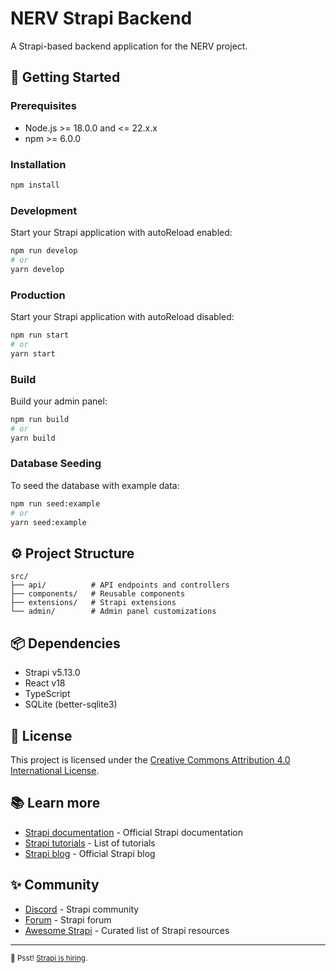 # NERV Strapi Backend

A Strapi-based backend application for the NERV project.

## 🚀 Getting Started

### Prerequisites

- Node.js >= 18.0.0 and <= 22.x.x
- npm >= 6.0.0

### Installation

```bash
npm install
```

### Development

Start your Strapi application with autoReload enabled:

```bash
npm run develop
# or
yarn develop
```

### Production

Start your Strapi application with autoReload disabled:

```bash
npm run start
# or
yarn start
```

### Build

Build your admin panel:

```bash
npm run build
# or
yarn build
```

### Database Seeding

To seed the database with example data:

```bash
npm run seed:example
# or
yarn seed:example
```

## ⚙️ Project Structure

```
src/
├── api/          # API endpoints and controllers
├── components/   # Reusable components
├── extensions/   # Strapi extensions
└── admin/        # Admin panel customizations
```

## 📦 Dependencies

- Strapi v5.13.0
- React v18
- TypeScript
- SQLite (better-sqlite3)

## 📝 License

This project is licensed under the [Creative Commons Attribution 4.0 International License](LICENSE).

## 📚 Learn more

- [Strapi documentation](https://docs.strapi.io) - Official Strapi documentation
- [Strapi tutorials](https://strapi.io/tutorials) - List of tutorials
- [Strapi blog](https://strapi.io/blog) - Official Strapi blog

## ✨ Community

- [Discord](https://discord.strapi.io) - Strapi community
- [Forum](https://forum.strapi.io/) - Strapi forum
- [Awesome Strapi](https://github.com/strapi/awesome-strapi) - Curated list of Strapi resources

---

<sub>🤫 Psst! [Strapi is hiring](https://strapi.io/careers).</sub>
